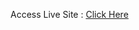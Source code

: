 
Access Live Site : [Click Here](https://pooja-sanap-53.github.io/Web-Development-Projects/005_ArtistPortfolio/HTML/index.html)
